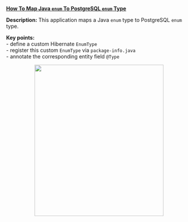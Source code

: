 **[How To Map Java `enum` To PostgreSQL `enum` Type](https://github.com/AnghelLeonard/Hibernate-SpringBoot/tree/master/HibernateSpringBootEnumPostgreSQLCustomType)**
 
**Description:** This application maps a Java `enum` type to PostgreSQL `enum` type.

**Key points:**\
     - define a custom Hibernate `EnumType`\
     - register this custom `EnumType` via `package-info.java`\
     - annotate the corresponding entity field `@Type`
     
<a href="https://leanpub.com/java-persistence-performance-illustrated-guide"><p align="center"><img src="https://github.com/AnghelLeonard/Hibernate-SpringBoot/blob/master/Java%20Persistence%20Performance%20Illustrated%20Guide.jpg" height="410" width="350"/></p></a>
